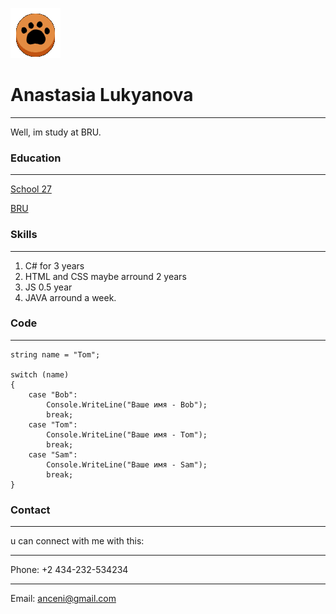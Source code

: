 ![my photo](cat_kp_dm.gif)

# Anastasia Lukyanova

---
Well, im study at BRU.

### Education

---
[School 27](https://sosh27mogilev.by/)

[BRU](http://en.bru.by/)

### Skills

---
1. C# for 3 years
1. HTML and CSS maybe arround 2 years
1. JS 0.5 year
1. JAVA arround a week.

### Code

---

    string name = "Tom";
 
    switch (name)
    {
        case "Bob":
            Console.WriteLine("Ваше имя - Bob");
            break;
        case "Tom":
            Console.WriteLine("Ваше имя - Tom");
            break;
        case "Sam":
            Console.WriteLine("Ваше имя - Sam");
            break;
    }

### Contact

---
u can connect with me with this:

---
Phone: +2 434-232-534234

---
Email: [anceni@gmail.com](gmail.com)

